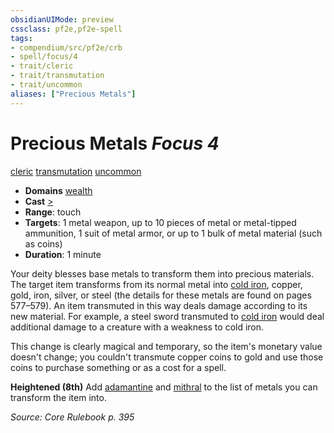 ```yaml
---
obsidianUIMode: preview
cssclass: pf2e,pf2e-spell
tags:
- compendium/src/pf2e/crb
- spell/focus/4
- trait/cleric
- trait/transmutation
- trait/uncommon
aliases: ["Precious Metals"]
---
```

# Precious Metals *Focus 4*   
[cleric](Reference/Rules/Traits/cleric.md "Cleric Class Trait")  [transmutation](transmutation.md "Transmutation School Trait")  [uncommon](uncommon.md "Uncommon Rarity Trait")  

- **Domains** [wealth](Reference/Compendium/Setting/domains.md#Wealth)
- **Cast** [>](chapter-9-playing-the-game.md#Actions "Single Action") 
- **Range**: touch
- **Targets**: 1 metal weapon, up to 10 pieces of metal or metal-tipped ammunition, 1 suit of metal armor, or up to 1 bulk of metal material (such as coins)
- **Duration**: 1 minute

Your deity blesses base metals to transform them into precious materials. The target item transforms from its normal metal into [cold iron](cold-iron.md), copper, gold, iron, silver, or steel (the details for these metals are found on pages 577–579). An item transmuted in this way deals damage according to its new material. For example, a steel sword transmuted to [cold iron](cold-iron-weapon.md) would deal additional damage to a creature with a weakness to cold iron.

This change is clearly magical and temporary, so the item's monetary value doesn't change; you couldn't transmute copper coins to gold and use those coins to purchase something or as a cost for a spell.

**Heightened (8th)** Add [adamantine](adamantine.md) and [mithral](mithral.md) to the list of metals you can transform the item into.

*Source: Core Rulebook p. 395*